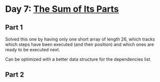 # Day 7: [The Sum of Its Parts](https://adventofcode.com/2018/day/7)

## Part 1

Solved this one by having only one short array of length 26, which tracks which steps have been executed (and their position) and which ones are ready to be executed next.

Can be optimized with a better data structure for the dependencies list.

## Part 2


